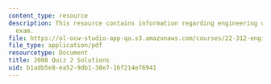 ```yaml
---
content_type: resource
description: This resource contains information regarding engineering of nuclear reactors
  exam.
file: https://ol-ocw-studio-app-qa.s3.amazonaws.com/courses/22-312-engineering-of-nuclear-reactors-fall-2015/b1adb5e8ea529db138e716f214e76941_MIT22_312F15_quiz2_2008Sol.pdf
file_type: application/pdf
resourcetype: Document
title: 2008 Quiz 2 Solutions
uid: b1adb5e8-ea52-9db1-38e7-16f214e76941
---
```

